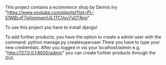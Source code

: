 This project contains a ecommerce shop by Dennis Ivy "https://www.youtube.com/playlist?list=PL-51WBLyFTg0omnamUjL1TCVov7yDTRng"

To use this project you have to install django!

To add further products, you have the option to create a admin user with the command:
python manage.py createsuperuser
There you have to type your new credientials.
After you logged in via your localhost/admin e.g. "http://127.0.0.1:8000/admin" you can create further products through the GUI.